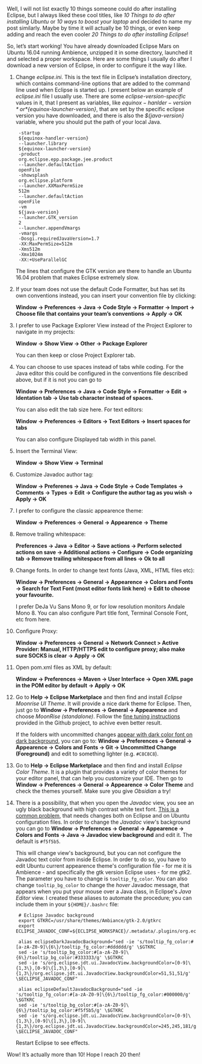 Well, I will not list exactly 10 things someone could do after installing Eclipse, but I always liked these cool titles, like *10 Things to do after installing Ubuntu* or *10 ways to boost your laptop* and decided to name my post similarly. Maybe by time it will actually be 10 things, or even keep adding and reach the even cooler *20 Things to do after installing Eclipse*!

So, let’s start working! You have already downloaded Eclipse Mars on Ubuntu 16.04 running Ambience, unzipped it in some directory, launched it and selected a proper workspace. Here are some things I usually do after I download a new version of Eclipse, in order to configure it the way I like.

1. Change *eclipse.ini*. This is the text file in Eclipse’s installation directory, which contains command-line options that are added to the command line used when Eclipse is started up. I present below an example of *eclipse.ini* file I usually use. There are some *eclipse-version-specific* values in it, that I present as variables, like *${equinox-hanlder-version}* or *${equinox-launcher-version}*, that are set by the specific eclipse version you have downloaded, and there is also the *${java-version}* variable, where you should put the path of your local Java. 

        -startup
        ${equinox-handler-version}
        --launcher.library
        ${equinox-launcher-version}
        -product
        org.eclipse.epp.package.jee.product
        --launcher.defaultAction
        openFile
        -showsplash
        org.eclipse.platform
        --launcher.XXMaxPermSize
        512m
        --launcher.defaultAction
        openFile
        -vm
        ${java-version}
        --launcher.GTK_version
        2
        --launcher.appendVmargs
        -vmargs
        -Dosgi.requiredJavaVersion=1.7
        -XX:MaxPermSize=512m
        -Xms512m
        -Xmx1024m
        -XX:+UseParallelGC

    The lines that configure the GTK version are there to handle an Ubuntu 16.04 problem that makes Eclipse extremely slow. 
1. If your team does not use the default Code Formatter, but has set its own conventions instead, you can insert your convention file by clicking: 

    **Window → Preferences → Java → Code Style → Formatter → Import → Choose file that contains your team’s conventions → Apply → OK**
1. I prefer to use Package Explorer View instead of the Project Explorer to navigate in my projects:

    **Window → Show View → Other → Package Explorer**

    You can then keep or close Project Explorer tab.
1. You can choose to use spaces instead of tabs while coding. For the Java editor this could be configured in the conventions file described above, but if it is not you can go to 

    **Window → Preferences → Java → Code Style → Formatter → Edit → Identation tab → Use tab character instead of spaces.**

    You can also edit the tab size here. For text editors:

    **Window → Preferences → Editors → Text Editors → Insert spaces for tabs**

    You can also configure Displayed tab width in this panel.
1. Insert the Terminal View: 

    **Window → Show View → Terminal**
1. Customize Javadoc author tag:

    **Window → Preferenes → Java → Code Style → Code Templates → Comments → Types → Edit → Configure the author tag as you wish → Apply → OK**
1. I prefer to configure the classic appearence theme:

    **Window → Preferences → General → Appearence → Theme**
1. Remove trailing whitespace:

    **Preferences → Java → Editor → Save actions → Perform selected actions on save → Additional actions → Configure → Code organizing tab → Remove trailing whitespace from all lines → Ok to all**
1. Change fonts. In order to change text fonts (Java, XML, HTML files etc):

    **Window → Preferences → General → Appearence → Colors and Fonts → Search for Text Font (most editor fonts link here) → Edit to choose your favourite.**

    I prefer DeJa Vu Sans Mono 9, or for low resolution monitors Andale Mono 8. You can also configure Part title font, Terminal Console Font, etc from here.
1. Configure Proxy:

    **Window → Preferences → General → Network Connect > Active Provider: Manual, HTTP/HTTPS edit to configure proxy; also make sure SOCKS is clear → Apply → OK**
1. Open pom.xml files as XML by default:

    **Window → Preferences → Maven → User Interface → Open XML page in the POM editor by default → Apply → OK**
1. Go to **Help → Eclipse Marketplace** and then find and install *Eclipse Moonrise UI Theme*. It will provide a nice dark theme for Eclipse. Then, just go to **Window → Preferences → General → Appearence** and choose *MoonRise (standalone)*. Follow the [fine tuning instructions](https://github.com/guari/eclipse-ui-theme#fine-tuning) provided in the Github project, to achive even better result.

    If the folders with uncommitted changes [appear with dark color font on dark background](https://bugs.eclipse.org/bugs/show_bug.cgi?id=430741), you can go to: **Window → Preferences → General → Appearence → Colors and Fonts → Git → Uncommitted Change (Foreground)** and edit to something lighter (e.g. `#C8C8C8`).
1. Go to **Help → Eclipse Marketplace** and then find and install *Eclipse Color Theme*. It is a plugin that provides a variety of color themes for your editor panel, that can help you customize your IDE. Then go to **Window → Preferences → General → Appearence → Color Theme** and check the themes yourself. Make sure you give *Obsidian* a try!
1. There is a possibility, that when you open the *Javadoc* view, you see an ugly black background with high contrast white text font. [This is a common problem](http://askubuntu.com/questions/70599/how-to-change-tooltip-background-color-in-unity), that needs changes both on Eclipse and on Ubuntu configuration files. In order to change the *Javadoc* view's background you can go to **Window → Preferences → General → Appearence → Colors and Fonts → Java → Javadoc view background** and edit it. The default is `#f5f5b5`.

    This will change view's background, but you can not configure the Javadoc text color from inside Eclipse. In order to do so, you have to edit Ubuntu current appearence theme's configuration file - for me it is Ambience - and specifically the gtk version Eclipse uses - for me gtk2. The parameter you have to change is `tooltip_fg_color`. You can also change `tooltip_bg_color` to change the *hover* Javadoc message, that appears when you put your mouse over a Java class, in Eclipse's *Java Editor* view. I created these aliases to automate the procedure; you can include them in your `${HOME}/.bashrc` file:
    
        # Eclipse Javadoc background
        export GTKRC=/usr/share/themes/Ambiance/gtk-2.0/gtkrc
        export ECLIPSE_JAVADOC_CONF=${ECLIPSE_WORKSPACE}/.metadata/.plugins/org.eclipse.core.runtime/.settings/org.eclipse.ui.workbench.prefs

        alias eclipseDarkJavadocBackground="sed -ie 's/tooltip_fg_color:#[a-zA-Z0-9]\{6\}/tooltip_fg_color:#dddddd/g' \$GTKRC
        sed -ie 's/tooltip_bg_color:#[a-zA-Z0-9]\{6\}/tooltip_bg_color:#333333/g' \$GTKRC
        sed -ie 's/org.eclipse.jdt.ui.JavadocView.backgroundColor=[0-9]\{1,3\},[0-9]\{1,3\},[0-9]\{1,3\}/org.eclipse.jdt.ui.JavadocView.backgroundColor=51,51,51/g' \$ECLIPSE_JAVADOC_CONF"

        alias eclipseDefaultJavadocBackground="sed -ie 's/tooltip_fg_color:#[a-zA-Z0-9]\{6\}/tooltip_fg_color:#000000/g' \$GTKRC
        sed -ie 's/tooltip_bg_color:#[a-zA-Z0-9]\{6\}/tooltip_bg_color:#f5f5b5/g' \$GTKRC
        sed -ie 's/org.eclipse.jdt.ui.JavadocView.backgroundColor=[0-9]\{1,3\},[0-9]\{1,3\},[0-9]\{1,3\}/org.eclipse.jdt.ui.JavadocView.backgroundColor=245,245,181/g' \$ECLIPSE_JAVADOC_CONF"

    Restart Eclipse to see effects.

Wow! It’s actually more than 10! Hope I reach 20 then!

